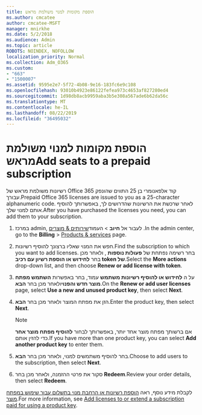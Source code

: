 ```yaml
---
title: הוספת מקומות למנוי משולמת מראש
ms.author: cmcatee
author: cmcatee-MSFT
manager: mnirkhe
ms.date: 5/2/2018
ms.audience: Admin
ms.topic: article
ROBOTS: NOINDEX, NOFOLLOW
localization_priority: Normal
ms.collection: Adm_O365
ms.custom:
- "663"
- "1500007"
ms.assetid: 9595e2e7-5f72-4b08-9e16-183fc6e9c108
ms.openlocfilehash: 93010b4923e86122fefea973c4653af827280ed4
ms.sourcegitcommit: 1d98db8acb9959aba3b5e308a567ade6b62da56c
ms.translationtype: MT
ms.contentlocale: he-IL
ms.lasthandoff: 08/22/2019
ms.locfileid: "36495032"
---
```

# <a name="add-seats-to-a-prepaid-subscription"></a><span data-ttu-id="c882b-102">הוספת מקומות למנוי משולמת מראש</span><span class="sxs-lookup"><span data-stu-id="c882b-102">Add seats to a prepaid subscription</span></span>

<span data-ttu-id="c882b-103">רשיונות משולמת מראש של Office 365 קוד אלפאנומרי בן 25 התווים שהונפק עבורך.</span><span class="sxs-lookup"><span data-stu-id="c882b-103">Prepaid Office 365 licenses are issued to you as a 25-character alphanumeric code.</span></span> <span data-ttu-id="c882b-104">לאחר שרכשת את הרשיונות שהדרושים לך, באפשרותך להוסיף אותם למנוי שלך.</span><span class="sxs-lookup"><span data-stu-id="c882b-104">After you have purchased the licenses you need, you can add them to your subscription.</span></span> 

1. <span data-ttu-id="c882b-105">במרכז admin, לעבור אל **חיוב** > העמוד[שירותים & מוצרים](https://go.microsoft.com/fwlink/p/?linkid=842054) .</span><span class="sxs-lookup"><span data-stu-id="c882b-105">In the admin center, go to the **Billing** > [Products & services](https://go.microsoft.com/fwlink/p/?linkid=842054) page.</span></span>

2. <span data-ttu-id="c882b-106">חפש את המנוי שאליו ברצונך להוסיף רשיונות.</span><span class="sxs-lookup"><span data-stu-id="c882b-106">Find the subscription to which you want to add licenses.</span></span> <span data-ttu-id="c882b-107">בחר רשימה נפתחת של **פעולות נוספות** , ולאחר מכן בחר **לחידוש או הוספת רשיון עם רכיב token של**.</span><span class="sxs-lookup"><span data-stu-id="c882b-107">Select the **More actions** drop-down list, and then choose **Renew or add license with token**.</span></span>

3. <span data-ttu-id="c882b-108">על ה **לחידוש או להוסיף רשיונות משתמש** עמוד, בחר באפשרות **השתמש מפתח מוצר חדש והפנוי**ולאחר מכן בחר **הבא**.</span><span class="sxs-lookup"><span data-stu-id="c882b-108">On the **Renew or add user licenses** page, select **Use a new and unused product key**, then select **Next**.</span></span>

4. <span data-ttu-id="c882b-109">הזן את מפתח המוצר ולאחר מכן בחר **הבא**.</span><span class="sxs-lookup"><span data-stu-id="c882b-109">Enter the product key, then select **Next**.</span></span>

    > [!NOTE]
    > <span data-ttu-id="c882b-110">אם ברשותך מפתח מוצר אחד יותר, באפשרותך לבחור **להוסיף מפתח מוצר אחר** כדי להזין אותם.</span><span class="sxs-lookup"><span data-stu-id="c882b-110">If you have more than one product key, you can select **Add another product key** to enter them.</span></span>

5. <span data-ttu-id="c882b-111">בחר להוסיף משתמשים למנוי, ולאחר מכן בחר **הבא**.</span><span class="sxs-lookup"><span data-stu-id="c882b-111">Choose to add users to the subscription, then select **Next**.</span></span>

6. <span data-ttu-id="c882b-112">סקור את פרטי ההזמנה, ולאחר מכן בחר **Redeem**.</span><span class="sxs-lookup"><span data-stu-id="c882b-112">Review your order details, then select **Redeem**.</span></span>

<span data-ttu-id="c882b-113">לקבלת מידע נוסף, ראה [הוספת רשיונות או הרחבת מנוי בתשלום עבור שימוש במפתח מוצר](https://docs.microsoft.com/office365/admin/misc/add-licenses-using-product-key).</span><span class="sxs-lookup"><span data-stu-id="c882b-113">For more information, see [Add licenses to or extend a subscription paid for using a product key](https://docs.microsoft.com/office365/admin/misc/add-licenses-using-product-key).</span></span>